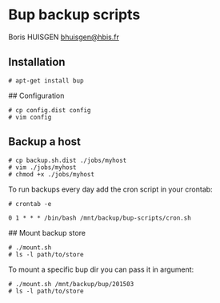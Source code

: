 # Bup backup scripts

Boris HUISGEN <bhuisgen@hbis.fr>

## Installation

    # apt-get install bup

## Configuration

    # cp config.dist config
    # vim config

## Backup a host

    # cp backup.sh.dist ./jobs/myhost
    # vim ./jobs/myhost
    # chmod +x ./jobs/myhost

To run backups every day add the cron script in your crontab:

    # crontab -e

    0 1 * * * /bin/bash /mnt/backup/bup-scripts/cron.sh

## Mount backup store

    # ./mount.sh
    # ls -l path/to/store

To mount a specific bup dir you can pass it in argument:

    # ./mount.sh /mnt/backup/bup/201503
    # ls -l path/to/store

